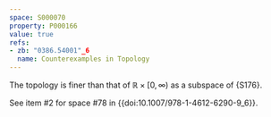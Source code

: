 ```yaml
---
space: S000070
property: P000166
value: true
refs:
- zb: "0386.54001"_6
  name: Counterexamples in Topology
---
```

The topology is finer than that of $\mathbb R\times[0,\infty)$ as a subspace of {S176}.

See item #2 for space #78 in {{doi:10.1007/978-1-4612-6290-9_6}}.
